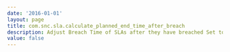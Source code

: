 ```yaml
---
date: '2016-01-01'
layout: page
title: com.snc.sla.calculate_planned_end_time_after_breach
description: Adjust Breach Time of SLAs after they have breached Set to Yes to ensure that any pause time will extend the breach time after a Task SLA has breached. This may lead to inaccurate future breach estimates. Set to No to ensure that breach time is not changed after a Task SLA has breached. 
value: false
---
```

